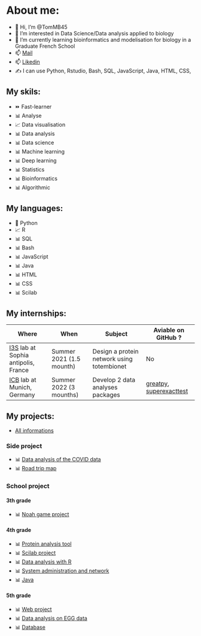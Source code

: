 # About me:
- 👋 Hi, I’m @TomMB45 
- 👀 I’m interested in Data Science/Data analysis applied to biology
- 🌱 I’m currently learning bioinformatics and modelisation for biology in a Graduate French School 
- 📫 [Mail](tom.mauger-birocheau@etu.univ-cotedazur.fr) 
- 📫 [Likedin](https://www.linkedin.com/in/tom-mauger-birocheau-1419981bb/?locale=en_US) 
- ✍️ I can use Python, Rstudio, Bash, SQL, JavaScript, Java, HTML, CSS, 

## My skils:
- ⏩ Fast-learner 
- 📊 Analyse 
- 📈 Data visualisation
- 📊 Data analysis
- 📊 Data science
- 📊 Machine learning
- 📊 Deep learning
- 📊 Statistics
- 📊 Bioinformatics
- 📊 Algorithmic

## My languages:
- 🐍 Python
- 📈 R
- 📊 SQL
- 📊 Bash
- 📊 JavaScript
- 📊 Java
- 📊 HTML
- 📊 CSS
- 📊 Scilab

## My internships: 
| Where | When | Subject | Aviable on GitHub ? |
|-------|------|---------|---------------------|
|[I3S](https://www.i3s.unice.fr/en/sparks-en) lab at Sophia antipolis, France | Summer 2021 (1.5 mounth) | Design a protein network using totembionet | No |
|[ICB](https://backup.helmholtz-munich.de/icb/research/groups/machine-learning/overview/index.html) lab at Munich, Germany | Summer 2022 (3 mounths) | Develop 2 data analyses packages | [greatpy](https://github.com/theislab/greatpy), [superexacttest](https://github.com/theislab/superexacttestpy) |

## My projects:
- [All informations](https://github.com/TomMB45/Perso/blob/main/Code/ReadMe.md) 
### Side project
- 📊 [Data analysis of the COVID data](https://github.com/TomMB45/Perso/tree/main/Code/Side_project/COVID)
- 📊 [Road trip map](https://github.com/TomMB45/Perso/tree/main/Code/Side_project/Trip_rome)

### School project 

#### 3th grade 
- 📊 [Noah game project](https://github.com/TomMB45/Perso/tree/main/Code/School/GB3/S2/Noe_Project) 

#### 4th grade
- 📊 [Protein analysis tool](https://github.com/TomMB45/Perso/tree/main/Code/School/GB4/S1/Projet) 
- 📊 [Scilab project](https://github.com/TomMB45/Perso/tree/main/Code/School/GB4/S2_BIMB/Mod%C3%A9lisation_r%C3%A9seau_bio)
- 📊 [Data analysis with R](https://github.com/TomMB45/Perso/tree/main/Code/School/GB4/S2_BIMB/R/Projet)
- 📊 [System administration and network](https://github.com/TomMB45/Perso/tree/main/Code/School/GB4/S2_BIMB/Sys_Admin)
- 📊 [Java](https://github.com/TomMB45/Perso/tree/main/Code/School/GB4/S2_BIMB/java/Projet)

#### 5th grade
- 📊 [Web project]()
- 📊 [Data analysis on EGG data]() 
- 📊 [Database]()

